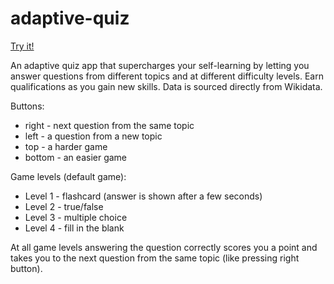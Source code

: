 # adaptive-quiz
[Try it!](https://ajc5.github.io/adaptive-quiz/)

An adaptive quiz app that supercharges your self-learning by letting you answer questions from different topics and at different difficulty levels. Earn qualifications as you gain new skills. Data is sourced directly from Wikidata. 

Buttons:
- right - next question from the same topic
- left - a question from a new topic
- top - a harder game
- bottom - an easier game

Game levels (default game):
- Level 1 - flashcard (answer is shown after a few seconds)
- Level 2 - true/false
- Level 3 - multiple choice
- Level 4 - fill in the blank

At all game levels answering the question correctly scores you a point and takes you to the next question from the same topic (like pressing right button).
